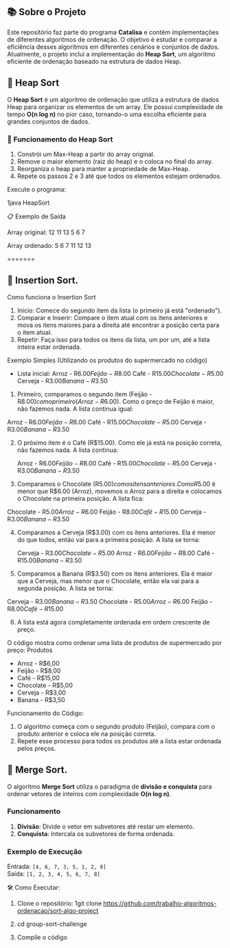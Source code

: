 ## 📚 Sobre o Projeto

Este repositório faz parte do programa **Catalisa** e contém implementações de diferentes algoritmos de ordenação. O objetivo é estudar e comparar a eficiência desses algoritmos em diferentes cenários e conjuntos de dados. Atualmente, o projeto inclui a implementação do **Heap Sort**, um algoritmo eficiente de ordenação baseado na estrutura de dados Heap.

## 🚀 Heap Sort

O **Heap Sort** é um algoritmo de ordenação que utiliza a estrutura de dados Heap para organizar os elementos de um array. Ele possui complexidade de tempo **O(n log n)** no pior caso, tornando-o uma escolha eficiente para grandes conjuntos de dados.

### 🧩 Funcionamento do Heap Sort

1. Constrói um Max-Heap a partir do array original.
2. Remove o maior elemento (raiz do heap) e o coloca no final do array.
3. Reorganiza o heap para manter a propriedade de Max-Heap.
4. Repete os passos 2 e 3 até que todos os elementos estejam ordenados.

Execute o programa:

1java HeapSort

📋 Exemplo de Saída

Array original: 12 11 13 5 6 7 

Array ordenado: 5 6 7 11 12 13

=======

## 🚀 Insertion Sort.

Como funciona o Insertion Sort
1. Início: Comece do segundo item da lista (o primeiro já está "ordenado").
2. Comparar e Inserir: Compare o item atual com os itens anteriores e mova os itens maiores para a direita até encontrar a posição certa para o item atual.
3. Repetir: Faça isso para todos os itens da lista, um por um, até a lista inteira estar ordenada.

Exemplo Simples (Utilizando os produtos do supermercado no código)

- Lista inicial: 
  Arroz - R$6.00
  Feijão - R$8.00
  Café - R$15.00
  Chocolate - R$5.00
  Cerveja - R$3.00
  Banana - R$3.50
 
1. Primeiro, comparamos o segundo item (Feijão - R$8.00) com o primeiro (Arroz - R$6.00). Como o preço de Feijão é maior, não fazemos nada. A lista continua igual: 

  Arroz - R$6.00
   Feijão - R$8.00
   Café - R$15.00
   Chocolate - R$5.00
   Cerveja - R$3.00
   Banana - R$3.50
   
2. O próximo item é o Café (R$15.00). Como ele já está na posição correta, não fazemos nada. A lista continua:

   Arroz - R$6.00
   Feijão - R$8.00
   Café - R$15.00
   Chocolate - R$5.00
   Cerveja - R$3.00
   Banana - R$3.50
 
3. Comparamos o Chocolate (R$5.00) com os itens anteriores. Como R$5.00 é menor que R$6.00 (Arroz), movemos o Arroz para a direita e colocamos o Chocolate na primeira posição. A lista fica:

  Chocolate - R$5.00
   Arroz - R$6.00
   Feijão - R$8.00
   Café - R$15.00
   Cerveja - R$3.00
   Banana - R$3.50

4. Comparamos a Cerveja (R$3.00) com os itens anteriores. Ela é menor do que todos, então vai para a primeira posição. A lista se torna:

   Cerveja - R$3.00
   Chocolate - R$5.00
   Arroz - R$6.00
   Feijão - R$8.00
   Café - R$15.00
   Banana - R$3.50
 
5. Comparamos a Banana (R$3.50) com os itens anteriores. Ela é maior que a Cerveja, mas menor que o Chocolate, então ela vai para a segunda posição. A lista se torna:

  Cerveja - R$3.00
   Banana - R$3.50
   Chocolate - R$5.00
   Arroz - R$6.00
   Feijão - R$8.00
   Café - R$15.00

6. A lista está agora completamente ordenada em ordem crescente de preço.

O código mostra como ordenar uma lista de produtos de supermercado por preço:
Produtos
- Arroz - R$6,00
- Feijão - R$8,00
- Café - R$15,00
- Chocolate - R$5,00
- Cerveja - R$3,00
- Banana - R$3,50

Funcionamento do Código:
1. O algoritmo começa com o segundo produto (Feijão), compara com o produto anterior e coloca ele na posição correta.
2. Repete esse processo para todos os produtos até a lista estar ordenada pelos preços.

## 🚀 Merge Sort.

O algoritmo **Merge Sort** utiliza o paradigma de **divisão e conquista** para ordenar vetores de inteiros com complexidade **O(n log n)**.

### Funcionamento
1. **Divisão**: Divide o vetor em subvetores até restar um elemento.
2. **Conquista**: Intercala os subvetores de forma ordenada.

### Exemplo de Execução
Entrada: `[4, 6, 7, 3, 5, 1, 2, 8]`  
Saída: `[1, 2, 3, 4, 5, 6, 7, 8]`

🛠️ Como Executar:

1. Clone o repositório:
1git clone https://github.com/trabalho-algoritmos-ordenacao/sort-algo-project

2. cd group-sort-challenge

3. Compile o código
